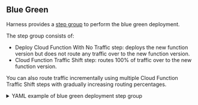 ## Blue Green

Harness provides a [step group](https://developer.harness.io/docs/continuous-delivery/cd-technical-reference/cd-gen-ref-category/step-groups/) to perform the blue green deployment. 

The step group consists of: 

- Deploy Cloud Function With No Traffic step: deploys the new function version but does not route any traffic over to the new function version.
- Cloud Function Traffic Shift step: routes 100% of traffic over to the new function version.

You can also route traffic incrementally using multiple Cloud Function Traffic Shift steps with gradually increasing routing percentages.


<details>
<summary>YAML example of blue green deployment step group</summary>

```yaml
          execution:
            steps:
              - stepGroup:
                  name: Blue Green Deployment
                  identifier: blueGreenDepoyment
                  steps:
                    - step:
                        name: Deploy Cloud Function With No Traffic
                        identifier: deployCloudFunctionWithNoTraffic
                        type: DeployCloudFunctionWithNoTraffic
                        timeout: 10m
                        spec: {}
                    - step:
                        name: Cloud Function Traffic Shift
                        identifier: cloudFunctionTrafficShift
                        type: CloudFunctionTrafficShift
                        timeout: 10m
                        spec:
                          trafficPercent: 100
```

</details>

